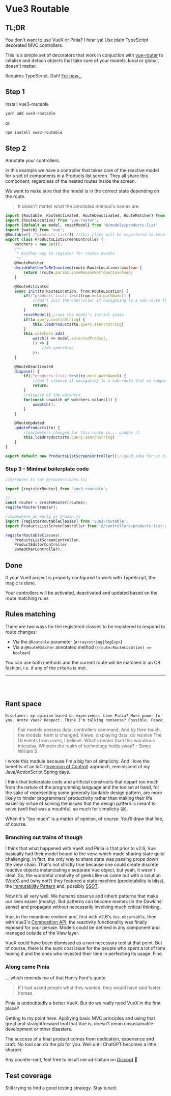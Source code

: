# Vue3 Routable

## TL;DR 
You don't want to use VueX or Pinia? I hear ya! Use plain TypeScript decorated MVC controllers.

This is a simple set of decorators that work in conjuction with [vue-router](https://router.vuejs.org/) to initalise and detach objects that take care of your models, local or global, doesn't matter.

Requires TypeScript. Duh! [For now...](https://github.com/tc39/proposal-decorators) 

## Step 1
Install vue3-routable
```sh
yarn add vue3-routable
```
or
```sh
npm install vue3-routable
```

## Step 2
Annotate your controllers.

In this example we have a controller that takes care of the reactive model for a set of components in a Products list screen. They all share this component, regardless of the nested routes inside the screen.

We want to make sure that the model is in the correct state depending on the route.

> It doesn't matter what the annotated method's names are. 
```ts
import {Routable, RouteActivated, RouteDeactivated, RouteMatcher} from 'vue3-routable';
import {RouteLocation} from 'vue-router';
import {default as model, resetModel} from '@/models/products-list'
import {watch} from 'vue';
@Routable([ /^products-list/]) //this class will be registered to receive route change updates for any route whose meta.pathName (see below) starts with 'products-list'. This parameter is optional. 
export class ProductsListScreenController {
    watchers = new Set();
    /**
     * Another way to register for routes events
     */
    @RouteMatcher
    decideWhetherToBeInvolved(route:RouteLocation):boolean {
        return !route.params.someReasonNotToGetInvolved;
    }

    @RouteActivated
    async init(to:RouteLocation, from:RouteLocation) {
        if(/^products-list/.test(from.meta.pathName)) {
            //don't init the controller if navigating to a sub-route that is supposed to use the same controller
            return;   
        }
        resetModel();//set the model's initial state
        if(to.query.searchString) {
            this.loadProducts(to.query.searchString)
        }
        this.watchers.add(
            watch() => model.selectedProduct,
            () => {
                //do something
            });
    }

    @RouteDeactivated
    dispose() {
        if(/^products-list/.test(to.meta.pathName)) {
            //don't cleanup if navigating to a sub-route that is supposed to use the same controller
            return;   
        }
        //dispose of the watchers
        for(const unwatch of watchers.values()) {
            unwatch();
        }
    }

    @RouteUpdated
    updateProducts(to) {
        //parameters changed for this route so... update it
        this.loadProducts(to.query.searchString)
    }
}

export default new ProductsListScreenController();//good idea for it to be a singleton
```

### Step 3 - Minimal boilerplate code

```ts
//@/router.ts (or @/router/index.ts)

import {registerRouter} from 'vue3-routable';

//...
const router = createRouter(routes);
registerRouter(router);
```

```ts
//somewhere as early as @/main.ts
import {registerRoutableClasses} from 'vue3-routable';
import ProductsListScreenController from '@/controllers/products-list-screen-controller';

registerRoutableClasses(
    ProductsListScreenController, 
    ProductEditorController,
    SomeOtherController);
```

## Done

If your Vue3 project is properly configured to work with TypeScript, the magic is done. 

Your controllers will be activated, deactivated and updated based on the route matching rules

## Rules matching
There are two ways for the registered classes to be registered to respond to route changes:
- Via the `@Routable` parameter (`Array<string|RegExp>`)
- Via a `@RouteMatcher` annotated method (`(route:RouteLocation) => boolean`)

You can use both methods and the current route will be matched in an OR fashion, i.e. if any of the criteria is met.

<hr>
<br><br>

## Rant space
```
Disclamer: my opinion based on experience. Love Pinia? More power to you. Wrote VueX? Respect. Think I'm talking nonsense? Possible. Peace.
```

> Fair models possess data, controllers command,
And by their touch, the models' form is changed.
Views, displaying data, do receive
The UI events from users, I believe.
What's neater than this wondrous interplay,
Wherein the realm of technology holds sway? - Some William S.


I wrote this module because I'm a big fan of simplicity. And I love the benefits of an IoC ([Inversion of Control](https://medium.com/@amitkma/understanding-inversion-of-control-ioc-principle-163b1dc97454)) approach, reminiscent of my Java/ActionScript Spring days.

I think that boilerplate code and artificial constructs that depart too much from the nature of the programming language and the toolset at hand, for the sake of representing some generally laudable design pattern, are more likely to hinder programmers' productivity rather than making their life easier by virtue of solving the issues that the design pattern is meant to solve (well that was a mouthful, so much for simplicity 😆).

When it's "too much" is a matter of opinion, of course. You'll draw that line, of course.

### Branching out trains of though

I think that what happened with VueX and Pinia is that prior to v2.6, Vue basically had their model bound to the view, which made sharing state quite challenging. In fact, the only way to share state was passing props down the view chain. That's not strictly true because one could create discrete reactive objects instanciating a separate Vue object, but yeah, it wasn't ideal. So, the wondeful creativity of geeks like us came out with a solution (VueX) and (why not?) they featured a state machine (predictability is bliss), the [Immutability Pattern](https://en.wikipedia.org/wiki/Immutable_object) and, possibly [SSOT](https://en.wikipedia.org/wiki/Single_source_of_truth).

Now it's all very well. We humans observe and inherit patterns that make our lives easier (mostly). But patterns can become memes (in the Dawkins' sense) and propagate without necessarily involving much critical thinking.

Vue, in the meantime evolved and, first with v2.6's `Vue.observable`, then with Vue3's [Composition API](https://vuejs.org/guide/extras/composition-api-faq.html), the reactivity functionality was finally exposed for your peruse. Models could be defined in any component and managed outside of the View layer. 

VueX could have been dismissed as a non necessary tool at that point. But of course, there is the sunk cost issue for the people who spent a lot of time honing it and the ones who invested their time in perfecting its usage. Fine.

### Along came Pinia
... which reminds me of that Henry Ford's quote
> If I had asked people what they wanted, they would have said faster horses.

Pinia is undoubtedly a better VueX. But do we really need VueX in the first place?

Getting to my point here. Appliying basic MVC principles and using that great and straightforward tool that Vue is, doesn't mean unsustainable development or other disasters.

The success of a final product comes from dedication, experience and craft. No tool can do the job for you. Well until ChatGPT becomes a little sharper.

Any counter-rant, feel free to insult me ad-libitum on [Discord](https://discord.gg/QH9ymrvC) 🤘 


## Test coverage
Still trying to find a good testing strategy. Stay tuned.


